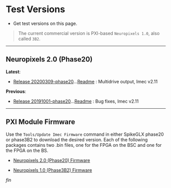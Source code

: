 # Test Versions

* Get test versions on this page.

>The current commercial version is PXI-based `Neuropixels 1.0`, also called `3B2`.

------

## Neuropixels 2.0 (Phase20)

**Latest**:

* [Release 20200309-phase20](../App/Release_v20200309-phase20.zip)...[Readme](../Readme/Readme_v20200309-phase20.txt) : Multidrive output, Imec v2.11

**Previous**:

* [Release 20191001-phase20](../App/Release_v20191001-phase20.zip)...[Readme](../Readme/Readme_v20191001-phase20.txt) : Bug fixes, Imec v2.11

------

## PXI Module Firmware

Use the `Tools/Update Imec Firmware` command in either SpikeGLX phase20
or phase3B2 to download the desired version. Each of the following packages
contains two .bin files, one for the FPGA on the BSC and one for the FPGA
on the BS.

* [Neuropixels 2.0 (Phase20) Firmware](../Support/NP20ModuleFirmware.zip)

* [Neuropixels 1.0 (Phase3B2) Firmware](../Support/NP10ModuleFirmware.zip)


_fin_

